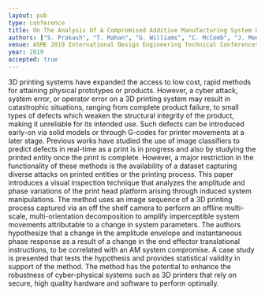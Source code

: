 ```yaml
---
layout: pub
type: conference
title: On The Analysis Of A Compromised Additive Manufacturing System Using Spatio-Temporal Decomposition
authors: ["S. Prakash", "T. Mahan", "G. Williams", "C. McComb", "J. Menold", "C. Tucker"]
venue: ASME 2019 International Design Engineering Technical Conferences and Computers and Information in Engineering Conference
year: 2019
accepted: true
---
```

3D printing systems have expanded the access to low cost, rapid methods for attaining physical prototypes or products. However, a cyber attack, system error, or operator error on a 3D printing system may result in catastrophic situations, ranging from complete product failure, to small types of defects which weaken the structural integrity of the product, making it unreliable for its intended use. Such defects can be introduced early-on via solid models or through G-codes for printer movements at a later stage. Previous works have studied the use of image classifiers to predict defects in real-time as a print is in progress and also by studying the printed entity once the print is complete. However, a major restriction in the functionality of these methods is the availability of a dataset capturing diverse attacks on printed entities or the printing process. This paper introduces a visual inspection technique that analyzes the  amplitude and phase variations of the print head platform arising through induced system manipulations.  The method uses an image sequence of a 3D printing process captured via an off the shelf camera to perform an offline multi-scale, multi-orientation decomposition to amplify imperceptible system movements attributable to a change in system parameters. The authors hypothesize that a change in the amplitude envelope and instantaneous phase response as a result of a change in the end effector translational instructions, to be correlated with an AM system compromise.  A case study is presented that tests the hypothesis and provides statistical validity in support of the method. The method has the potential to enhance the robustness of cyber-physical systems such as 3D printers that rely on secure, high quality hardware and software to perform optimally.